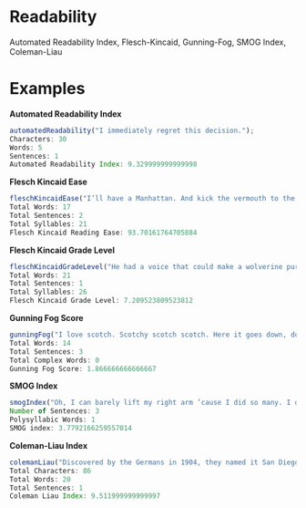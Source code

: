 Readability
===========
Automated Readability Index, Flesch-Kincaid, Gunning-Fog, SMOG Index, Coleman-Liau

Examples
========
**Automated Readability Index**  
``` javascript
automatedReadability("I immediately regret this decision.");
Characters: 30
Words: 5
Sentences: 1
Automated Readability Index: 9.329999999999998
```

**Flesch Kincaid Ease**  
``` javascript
fleschKincaidEase("I’ll have a Manhattan. And kick the vermouth to the side with a pair of steel-toed boots.");
Total Words: 17
Total Sentences: 2
Total Syllables: 21
Flesch Kincaid Reading Ease: 93.70161764705884
```

**Flesch Kincaid Grade Level**  
``` javascript
fleschKincaidGradeLevel("He had a voice that could make a wolverine purr and suits so fine they made Sinatra look like a hobo.");
Total Words: 21
Total Sentences: 1
Total Syllables: 26
Flesch Kincaid Grade Level: 7.209523809523812
```

**Gunning Fog Score**  
``` javascript
gunningFog("I love scotch. Scotchy scotch scotch. Here it goes down, down into my belly.");
Total Words: 14
Total Sentences: 3
Total Complex Words: 0
Gunning Fog Score: 1.866666666666667
```    

**SMOG Index**  
``` javascript
smogIndex("Oh, I can barely lift my right arm ’cause I did so many. I don’t know if you heard me counting. I did over a thousand.");
Number of Sentences: 3
Polysyllabic Words: 1
SMOG index: 3.7792166259557014
```

**Coleman-Liau Index**  
``` javascript
colemanLiau("Discovered by the Germans in 1904, they named it San Diego, which of course in German means ‘a whale’s vagina.");
Total Characters: 86
Total Words: 20
Total Sentences: 1
Coleman Liau Index: 9.511999999999997
```
